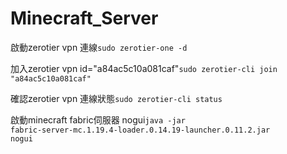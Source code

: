 # Minecraft_Server

啟動zerotier vpn 連線<code>sudo zerotier-one -d</code>

加入zerotier vpn id="a84ac5c10a081caf"<code>sudo zerotier-cli join "a84ac5c10a081caf"</code>

確認zerotier vpn 連線狀態<code>sudo zerotier-cli status</code>

啟動minecraft fabric伺服器 nogui<code>java -jar fabric-server-mc.1.19.4-loader.0.14.19-launcher.0.11.2.jar nogui</code>
